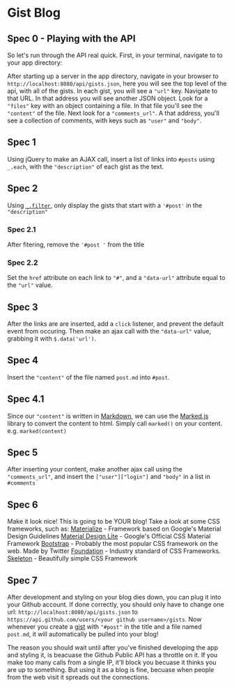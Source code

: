 # Gist Blog

## Spec 0 - Playing with the API

So let's run through the API real quick. First, in your terminal, navigate to to your app directory:

After starting up a server in the app directory, navigate in your browser to `http://localhost:8080/api/gists.json`, here you will see the top level of the api, with all of the gists. In each gist, you will see a `"url"` key. Navigate to that URL. In that address you will see another JSON object. Look for a `"files"` key with an object containing a file. In that file you'll see the `"content"` of the file. Next look for a `"comments_url"`. A that address, you'll see a collection of comments, with keys such as `"user"` and `"body"`.

## Spec 1
Using jQuery to make an AJAX call, insert a list of links into `#posts` using `_.each`, with the `"description"` of each gist as the text.

## Spec 2
Using [`_.filter`](http://underscorejs.org/#filter), only display the gists that start with a `'#post'` in the `"description"`

### Spec 2.1
After fitering, remove the `'#post '` from the title

### Spec 2.2
Set the `href` attribute on each link to `"#"`, and a `"data-url"` attribute equal to the `"url"` value.

## Spec 3
After the links are are inserted, add a `click` listener, and prevent the default event from occuring. Then make an ajax call with the `"data-url"` value, grabbing it with `$.data('url')`.

## Spec 4
Insert the `"content"` of the file named `post.md` into `#post`.

## Spec 4.1
Since our `"content"` is written in [Markdown](https://guides.github.com/features/mastering-markdown/), we can use the [Marked.js](https://github.com/chjj/marked) library to convert the content to html. Simply call `marked()` on your content. e.g. `marked(content)`

## Spec 5
After inserting your content, make another ajax call using the `"comments_url"`, and insert the `["user"]["login"]` and `"body"` in a list in `#comments`

## Spec 6
Make it look nice! This is going to be YOUR blog! Take a look at some CSS frameworks, such as:
[Materialize](http://materializecss.com/) - Framework based on Google's Material Design Guidelines
[Material Design Lite](http://www.getmdl.io/) - Google's Official CSS Material Framework
[Bootstrap](http://getbootstrap.com/) - Probably the most popular CSS framework on the web. Made by Twitter
[Foundation](http://foundation.zurb.com/sites/docs/) - Industry standard of CSS Frameworks.
[Skeleton](http://getskeleton.com/) - Beautifully simple CSS Framework

## Spec 7
After development and styling on your blog dies down, you can plug it into your Github account. If done correctly, you should only have to change one url: `http://localhost:8080/api/gists.json` to `https://api.github.com/users/<your github username>/gists`. Now whenever you create a [gist](https://gist.github.com/) with `"#post"` in the title and a file named `post.md`, it will automatically be pulled into your blog!

The reason you should wait until after you've finished developing the app and styling it, is beacuase the Github Public API has a throttle on it. If you make too many calls from a single IP, it'll block you becuase it thinks you are up to something. But using it as a blog is fine, becuase when people from the web visit it spreads out the connections.

